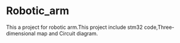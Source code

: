 # Robotic_arm
This a project for robotic arm.This project include stm32 code,Three-dimensional map and Circuit diagram.
